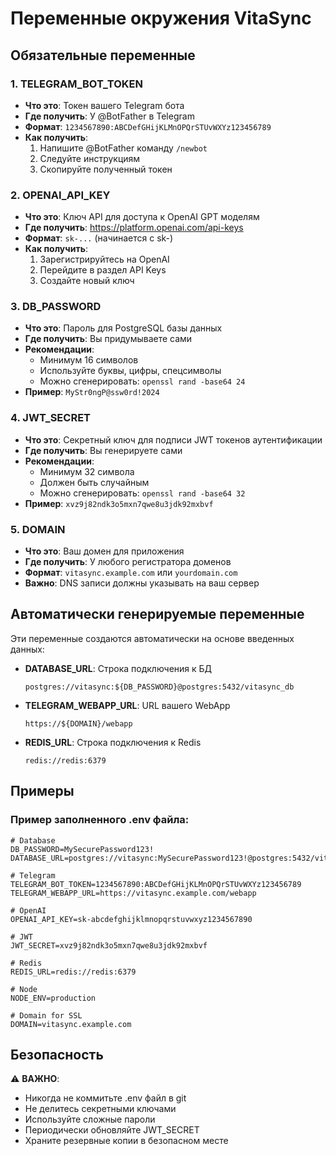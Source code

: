 # Переменные окружения VitaSync

## Обязательные переменные

### 1. TELEGRAM_BOT_TOKEN
- **Что это**: Токен вашего Telegram бота
- **Где получить**: У @BotFather в Telegram
- **Формат**: `1234567890:ABCDefGHijKLMnOPQrSTUvWXYz123456789`
- **Как получить**:
  1. Напишите @BotFather команду `/newbot`
  2. Следуйте инструкциям
  3. Скопируйте полученный токен

### 2. OPENAI_API_KEY
- **Что это**: Ключ API для доступа к OpenAI GPT моделям
- **Где получить**: https://platform.openai.com/api-keys
- **Формат**: `sk-...` (начинается с sk-)
- **Как получить**:
  1. Зарегистрируйтесь на OpenAI
  2. Перейдите в раздел API Keys
  3. Создайте новый ключ

### 3. DB_PASSWORD
- **Что это**: Пароль для PostgreSQL базы данных
- **Где получить**: Вы придумываете сами
- **Рекомендации**:
  - Минимум 16 символов
  - Используйте буквы, цифры, спецсимволы
  - Можно сгенерировать: `openssl rand -base64 24`
- **Пример**: `MyStr0ngP@ssw0rd!2024`

### 4. JWT_SECRET
- **Что это**: Секретный ключ для подписи JWT токенов аутентификации
- **Где получить**: Вы генерируете сами
- **Рекомендации**:
  - Минимум 32 символа
  - Должен быть случайным
  - Можно сгенерировать: `openssl rand -base64 32`
- **Пример**: `xvz9j82ndk3o5mxn7qwe8u3jdk92mxbvf`

### 5. DOMAIN
- **Что это**: Ваш домен для приложения
- **Где получить**: У любого регистратора доменов
- **Формат**: `vitasync.example.com` или `yourdomain.com`
- **Важно**: DNS записи должны указывать на ваш сервер

## Автоматически генерируемые переменные

Эти переменные создаются автоматически на основе введенных данных:

- **DATABASE_URL**: Строка подключения к БД
  ```
  postgres://vitasync:${DB_PASSWORD}@postgres:5432/vitasync_db
  ```

- **TELEGRAM_WEBAPP_URL**: URL вашего WebApp
  ```
  https://${DOMAIN}/webapp
  ```

- **REDIS_URL**: Строка подключения к Redis
  ```
  redis://redis:6379
  ```

## Примеры

### Пример заполненного .env файла:
```env
# Database
DB_PASSWORD=MySecurePassword123!
DATABASE_URL=postgres://vitasync:MySecurePassword123!@postgres:5432/vitasync_db

# Telegram
TELEGRAM_BOT_TOKEN=1234567890:ABCDefGHijKLMnOPQrSTUvWXYz123456789
TELEGRAM_WEBAPP_URL=https://vitasync.example.com/webapp

# OpenAI
OPENAI_API_KEY=sk-abcdefghijklmnopqrstuvwxyz1234567890

# JWT
JWT_SECRET=xvz9j82ndk3o5mxn7qwe8u3jdk92mxbvf

# Redis
REDIS_URL=redis://redis:6379

# Node
NODE_ENV=production

# Domain for SSL
DOMAIN=vitasync.example.com
```

## Безопасность

⚠️ **ВАЖНО**:
- Никогда не коммитьте .env файл в git
- Не делитесь секретными ключами
- Используйте сложные пароли
- Периодически обновляйте JWT_SECRET
- Храните резервные копии в безопасном месте